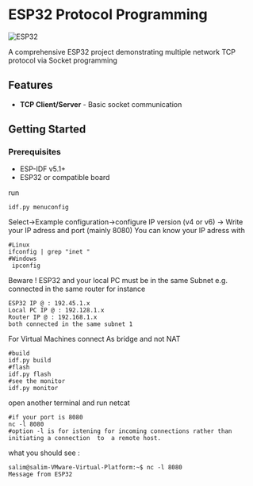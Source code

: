 # ESP32 Protocol Programming

![ESP32](https://img.shields.io/badge/ESP32-ESP--IDF-blue)

A comprehensive ESP32 project demonstrating multiple network TCP protocol via Socket programming

## Features

- **TCP Client/Server** - Basic socket communication


## Getting Started

### Prerequisites
- ESP-IDF v5.1+
- ESP32 or compatible board

run 
```
idf.py menuconfig 
```
Select->Example configuration->configure IP version (v4 or v6) -> Write your IP adress and port (mainly 8080)
You can know your IP adress with 
```
#Linux
ifconfig | grep "inet "
#Windows
 ipconfig 
```
Beware ! 
ESP32 and your local PC must be in the same Subnet e.g. connected in the same router 
for instance 
```
ESP32 IP @ : 192.45.1.x
Local PC IP @ : 192.128.1.x
Router IP @ : 192.168.1.x
both connected in the same subnet 1 
```
For Virtual Machines connect As bridge and not NAT 
```
#build
idf.py build
#flash
idf.py flash
#see the monitor
idf.py monitor
```
open another terminal and run netcat 
```
#if your port is 8080
nc -l 8080
#option -l is for istening for incoming connections rather than initiating a connection  to  a remote host.
```
what you should see : 

```
salim@salim-VMware-Virtual-Platform:~$ nc -l 8080
Message from ESP32
```
